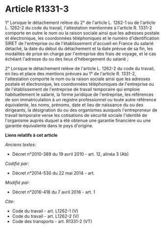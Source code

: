 # Article R1331-3

1° Lorsque le détachement relève du 2° de l'article L. 1262-1 ou de l'article L. 1262-2 du code du travail, l'attestation
mentionnée à l'article R. 1331-2 comporte en outre le nom ou la raison sociale ainsi que les adresses postale et
électronique, les coordonnées téléphoniques et le numéro d'identification SIRET de l'entreprise ou de l'établissement
d'accueil en France du salarié détaché, la date du début du détachement et la date prévue de sa fin, les modalités de prise
en charge par l'entreprise des frais de voyage, et le cas échéant l'adresse du ou des lieux d'hébergement du salarié ; 

2° Lorsque le détachement relève de l'article L. 1262-2 du code du travail, en lieu et place des mentions prévues au 1° de
l'article R. 1331-2, l'attestation comporte le nom ou la raison sociale ainsi que les adresses postale et électronique, les
coordonnées téléphoniques de l'entreprise ou de l'établissement de l'entreprise de travail temporaire qui emploie
habituellement le salarié, la forme juridique de l'entreprise, les références de son immatriculation à un registre
professionnel ou toute autre référence équivalente, les noms, prénoms, date et lieu de naissance du ou des dirigeants, la
désignation du ou des organismes auxquels l'entrepreneur de travail temporaire verse les cotisations de sécurité sociale
l'identité de l'organisme auprès duquel a été obtenue une garantie financière ou une garantie équivalente dans le pays
d'origine.

**Liens relatifs à cet article**

_Anciens textes_:

  - Décret n°2010-389 du 19 avril 2010 - art. 12, alinéa 3 (Ab)

_Codifié par_:

  - Décret n°2014-530 du 22 mai 2014 - art.

_Modifié par_:

  - Décret n°2016-418 du 7 avril 2016 - art. 1

_Cite_:

  - Code du travail - art. L1262-1 (V)
  - Code du travail - art. L1262-2 (V)
  - Code des transports - art. R1331-2 (VT)
